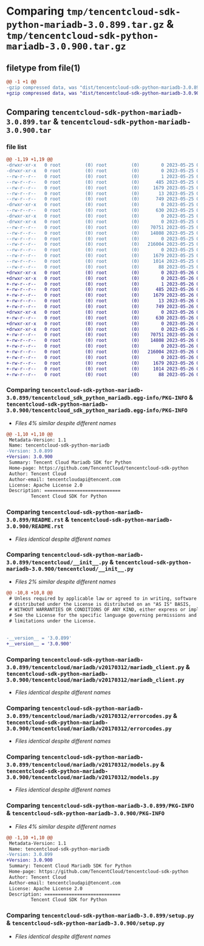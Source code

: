 # Comparing `tmp/tencentcloud-sdk-python-mariadb-3.0.899.tar.gz` & `tmp/tencentcloud-sdk-python-mariadb-3.0.900.tar.gz`

## filetype from file(1)

```diff
@@ -1 +1 @@
-gzip compressed data, was "dist/tencentcloud-sdk-python-mariadb-3.0.899.tar", last modified: Thu May 25 00:30:59 2023, max compression
+gzip compressed data, was "dist/tencentcloud-sdk-python-mariadb-3.0.900.tar", last modified: Fri May 26 02:22:41 2023, max compression
```

## Comparing `tencentcloud-sdk-python-mariadb-3.0.899.tar` & `tencentcloud-sdk-python-mariadb-3.0.900.tar`

### file list

```diff
@@ -1,19 +1,19 @@
-drwxr-xr-x   0 root         (0) root         (0)        0 2023-05-25 00:30:59.000000 tencentcloud-sdk-python-mariadb-3.0.899/
-drwxr-xr-x   0 root         (0) root         (0)        0 2023-05-25 00:30:59.000000 tencentcloud-sdk-python-mariadb-3.0.899/tencentcloud_sdk_python_mariadb.egg-info/
--rw-r--r--   0 root         (0) root         (0)        1 2023-05-25 00:30:59.000000 tencentcloud-sdk-python-mariadb-3.0.899/tencentcloud_sdk_python_mariadb.egg-info/dependency_links.txt
--rw-r--r--   0 root         (0) root         (0)      485 2023-05-25 00:30:59.000000 tencentcloud-sdk-python-mariadb-3.0.899/tencentcloud_sdk_python_mariadb.egg-info/SOURCES.txt
--rw-r--r--   0 root         (0) root         (0)     1679 2023-05-25 00:30:59.000000 tencentcloud-sdk-python-mariadb-3.0.899/tencentcloud_sdk_python_mariadb.egg-info/PKG-INFO
--rw-r--r--   0 root         (0) root         (0)       13 2023-05-25 00:30:59.000000 tencentcloud-sdk-python-mariadb-3.0.899/tencentcloud_sdk_python_mariadb.egg-info/top_level.txt
--rw-r--r--   0 root         (0) root         (0)      749 2023-05-25 00:30:59.000000 tencentcloud-sdk-python-mariadb-3.0.899/README.rst
-drwxr-xr-x   0 root         (0) root         (0)        0 2023-05-25 00:30:59.000000 tencentcloud-sdk-python-mariadb-3.0.899/tencentcloud/
--rw-r--r--   0 root         (0) root         (0)      630 2023-05-25 00:30:59.000000 tencentcloud-sdk-python-mariadb-3.0.899/tencentcloud/__init__.py
-drwxr-xr-x   0 root         (0) root         (0)        0 2023-05-25 00:30:59.000000 tencentcloud-sdk-python-mariadb-3.0.899/tencentcloud/mariadb/
-drwxr-xr-x   0 root         (0) root         (0)        0 2023-05-25 00:30:59.000000 tencentcloud-sdk-python-mariadb-3.0.899/tencentcloud/mariadb/v20170312/
--rw-r--r--   0 root         (0) root         (0)    70751 2023-05-25 00:30:59.000000 tencentcloud-sdk-python-mariadb-3.0.899/tencentcloud/mariadb/v20170312/mariadb_client.py
--rw-r--r--   0 root         (0) root         (0)    14808 2023-05-25 00:30:59.000000 tencentcloud-sdk-python-mariadb-3.0.899/tencentcloud/mariadb/v20170312/errorcodes.py
--rw-r--r--   0 root         (0) root         (0)        0 2023-05-25 00:30:59.000000 tencentcloud-sdk-python-mariadb-3.0.899/tencentcloud/mariadb/v20170312/__init__.py
--rw-r--r--   0 root         (0) root         (0)   216004 2023-05-25 00:30:59.000000 tencentcloud-sdk-python-mariadb-3.0.899/tencentcloud/mariadb/v20170312/models.py
--rw-r--r--   0 root         (0) root         (0)        0 2023-05-25 00:30:59.000000 tencentcloud-sdk-python-mariadb-3.0.899/tencentcloud/mariadb/__init__.py
--rw-r--r--   0 root         (0) root         (0)     1679 2023-05-25 00:30:59.000000 tencentcloud-sdk-python-mariadb-3.0.899/PKG-INFO
--rw-r--r--   0 root         (0) root         (0)     1014 2023-05-25 00:30:59.000000 tencentcloud-sdk-python-mariadb-3.0.899/setup.py
--rw-r--r--   0 root         (0) root         (0)       88 2023-05-25 00:30:59.000000 tencentcloud-sdk-python-mariadb-3.0.899/setup.cfg
+drwxr-xr-x   0 root         (0) root         (0)        0 2023-05-26 02:22:41.000000 tencentcloud-sdk-python-mariadb-3.0.900/
+drwxr-xr-x   0 root         (0) root         (0)        0 2023-05-26 02:22:41.000000 tencentcloud-sdk-python-mariadb-3.0.900/tencentcloud_sdk_python_mariadb.egg-info/
+-rw-r--r--   0 root         (0) root         (0)        1 2023-05-26 02:22:41.000000 tencentcloud-sdk-python-mariadb-3.0.900/tencentcloud_sdk_python_mariadb.egg-info/dependency_links.txt
+-rw-r--r--   0 root         (0) root         (0)      485 2023-05-26 02:22:41.000000 tencentcloud-sdk-python-mariadb-3.0.900/tencentcloud_sdk_python_mariadb.egg-info/SOURCES.txt
+-rw-r--r--   0 root         (0) root         (0)     1679 2023-05-26 02:22:41.000000 tencentcloud-sdk-python-mariadb-3.0.900/tencentcloud_sdk_python_mariadb.egg-info/PKG-INFO
+-rw-r--r--   0 root         (0) root         (0)       13 2023-05-26 02:22:41.000000 tencentcloud-sdk-python-mariadb-3.0.900/tencentcloud_sdk_python_mariadb.egg-info/top_level.txt
+-rw-r--r--   0 root         (0) root         (0)      749 2023-05-26 02:22:41.000000 tencentcloud-sdk-python-mariadb-3.0.900/README.rst
+drwxr-xr-x   0 root         (0) root         (0)        0 2023-05-26 02:22:41.000000 tencentcloud-sdk-python-mariadb-3.0.900/tencentcloud/
+-rw-r--r--   0 root         (0) root         (0)      630 2023-05-26 02:22:41.000000 tencentcloud-sdk-python-mariadb-3.0.900/tencentcloud/__init__.py
+drwxr-xr-x   0 root         (0) root         (0)        0 2023-05-26 02:22:41.000000 tencentcloud-sdk-python-mariadb-3.0.900/tencentcloud/mariadb/
+drwxr-xr-x   0 root         (0) root         (0)        0 2023-05-26 02:22:41.000000 tencentcloud-sdk-python-mariadb-3.0.900/tencentcloud/mariadb/v20170312/
+-rw-r--r--   0 root         (0) root         (0)    70751 2023-05-26 02:22:41.000000 tencentcloud-sdk-python-mariadb-3.0.900/tencentcloud/mariadb/v20170312/mariadb_client.py
+-rw-r--r--   0 root         (0) root         (0)    14808 2023-05-26 02:22:41.000000 tencentcloud-sdk-python-mariadb-3.0.900/tencentcloud/mariadb/v20170312/errorcodes.py
+-rw-r--r--   0 root         (0) root         (0)        0 2023-05-26 02:22:41.000000 tencentcloud-sdk-python-mariadb-3.0.900/tencentcloud/mariadb/v20170312/__init__.py
+-rw-r--r--   0 root         (0) root         (0)   216004 2023-05-26 02:22:41.000000 tencentcloud-sdk-python-mariadb-3.0.900/tencentcloud/mariadb/v20170312/models.py
+-rw-r--r--   0 root         (0) root         (0)        0 2023-05-26 02:22:41.000000 tencentcloud-sdk-python-mariadb-3.0.900/tencentcloud/mariadb/__init__.py
+-rw-r--r--   0 root         (0) root         (0)     1679 2023-05-26 02:22:41.000000 tencentcloud-sdk-python-mariadb-3.0.900/PKG-INFO
+-rw-r--r--   0 root         (0) root         (0)     1014 2023-05-26 02:22:41.000000 tencentcloud-sdk-python-mariadb-3.0.900/setup.py
+-rw-r--r--   0 root         (0) root         (0)       88 2023-05-26 02:22:41.000000 tencentcloud-sdk-python-mariadb-3.0.900/setup.cfg
```

### Comparing `tencentcloud-sdk-python-mariadb-3.0.899/tencentcloud_sdk_python_mariadb.egg-info/PKG-INFO` & `tencentcloud-sdk-python-mariadb-3.0.900/tencentcloud_sdk_python_mariadb.egg-info/PKG-INFO`

 * *Files 4% similar despite different names*

```diff
@@ -1,10 +1,10 @@
 Metadata-Version: 1.1
 Name: tencentcloud-sdk-python-mariadb
-Version: 3.0.899
+Version: 3.0.900
 Summary: Tencent Cloud Mariadb SDK for Python
 Home-page: https://github.com/TencentCloud/tencentcloud-sdk-python
 Author: Tencent Cloud
 Author-email: tencentcloudapi@tencent.com
 License: Apache License 2.0
 Description: ============================
         Tencent Cloud SDK for Python
```

### Comparing `tencentcloud-sdk-python-mariadb-3.0.899/README.rst` & `tencentcloud-sdk-python-mariadb-3.0.900/README.rst`

 * *Files identical despite different names*

### Comparing `tencentcloud-sdk-python-mariadb-3.0.899/tencentcloud/__init__.py` & `tencentcloud-sdk-python-mariadb-3.0.900/tencentcloud/__init__.py`

 * *Files 2% similar despite different names*

```diff
@@ -10,8 +10,8 @@
 # Unless required by applicable law or agreed to in writing, software
 # distributed under the License is distributed on an "AS IS" BASIS,
 # WITHOUT WARRANTIES OR CONDITIONS OF ANY KIND, either express or implied.
 # See the License for the specific language governing permissions and
 # limitations under the License.
 
 
-__version__ = '3.0.899'
+__version__ = '3.0.900'
```

### Comparing `tencentcloud-sdk-python-mariadb-3.0.899/tencentcloud/mariadb/v20170312/mariadb_client.py` & `tencentcloud-sdk-python-mariadb-3.0.900/tencentcloud/mariadb/v20170312/mariadb_client.py`

 * *Files identical despite different names*

### Comparing `tencentcloud-sdk-python-mariadb-3.0.899/tencentcloud/mariadb/v20170312/errorcodes.py` & `tencentcloud-sdk-python-mariadb-3.0.900/tencentcloud/mariadb/v20170312/errorcodes.py`

 * *Files identical despite different names*

### Comparing `tencentcloud-sdk-python-mariadb-3.0.899/tencentcloud/mariadb/v20170312/models.py` & `tencentcloud-sdk-python-mariadb-3.0.900/tencentcloud/mariadb/v20170312/models.py`

 * *Files identical despite different names*

### Comparing `tencentcloud-sdk-python-mariadb-3.0.899/PKG-INFO` & `tencentcloud-sdk-python-mariadb-3.0.900/PKG-INFO`

 * *Files 4% similar despite different names*

```diff
@@ -1,10 +1,10 @@
 Metadata-Version: 1.1
 Name: tencentcloud-sdk-python-mariadb
-Version: 3.0.899
+Version: 3.0.900
 Summary: Tencent Cloud Mariadb SDK for Python
 Home-page: https://github.com/TencentCloud/tencentcloud-sdk-python
 Author: Tencent Cloud
 Author-email: tencentcloudapi@tencent.com
 License: Apache License 2.0
 Description: ============================
         Tencent Cloud SDK for Python
```

### Comparing `tencentcloud-sdk-python-mariadb-3.0.899/setup.py` & `tencentcloud-sdk-python-mariadb-3.0.900/setup.py`

 * *Files identical despite different names*

